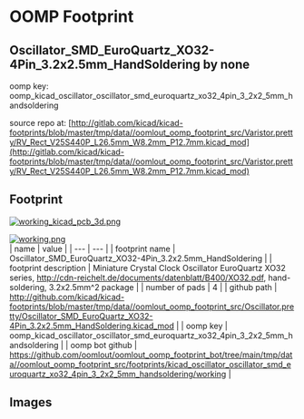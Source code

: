 # OOMP Footprint  
## Oscillator_SMD_EuroQuartz_XO32-4Pin_3.2x2.5mm_HandSoldering  by none  
  
oomp key: oomp_kicad_oscillator_oscillator_smd_euroquartz_xo32_4pin_3_2x2_5mm_handsoldering  
  
source repo at: [http://gitlab.com/kicad/kicad-footprints/blob/master/tmp/data//oomlout_oomp_footprint_src/Varistor.pretty/RV_Rect_V25S440P_L26.5mm_W8.2mm_P12.7mm.kicad_mod](http://gitlab.com/kicad/kicad-footprints/blob/master/tmp/data//oomlout_oomp_footprint_src/Varistor.pretty/RV_Rect_V25S440P_L26.5mm_W8.2mm_P12.7mm.kicad_mod)  
## Footprint  
  
[![working_kicad_pcb_3d.png](working_kicad_pcb_3d_600.png)](working_kicad_pcb_3d.png)  
  
[![working.png](working_600.png)](working.png)  
| name | value | 
| --- | --- | 
| footprint name | Oscillator_SMD_EuroQuartz_XO32-4Pin_3.2x2.5mm_HandSoldering | 
| footprint description | Miniature Crystal Clock Oscillator EuroQuartz XO32 series, http://cdn-reichelt.de/documents/datenblatt/B400/XO32.pdf, hand-soldering, 3.2x2.5mm^2 package | 
| number of pads | 4 | 
| github path | http://github.com/kicad/kicad-footprints/blob/master/tmp/data//oomlout_oomp_footprint_src/Oscillator.pretty/Oscillator_SMD_EuroQuartz_XO32-4Pin_3.2x2.5mm_HandSoldering.kicad_mod | 
| oomp key | oomp_kicad_oscillator_oscillator_smd_euroquartz_xo32_4pin_3_2x2_5mm_handsoldering | 
| oomp bot github | https://github.com/oomlout/oomlout_oomp_footprint_bot/tree/main/tmp/data//oomlout_oomp_footprint_src/footprints/kicad_oscillator_oscillator_smd_euroquartz_xo32_4pin_3_2x2_5mm_handsoldering/working | 
## Images  
